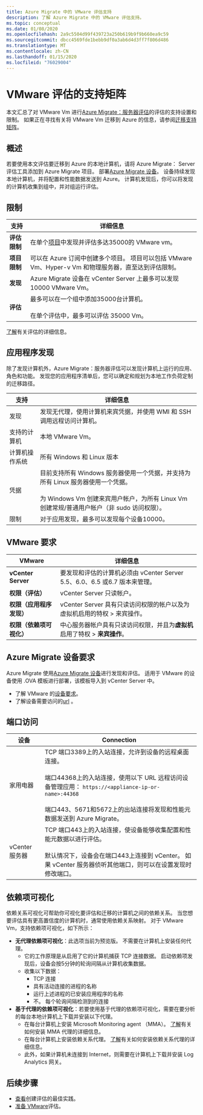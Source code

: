 ```yaml
---
title: Azure Migrate 中的 VMware 评估支持
description: 了解 Azure Migrate 中的 VMware 评估支持。
ms.topic: conceptual
ms.date: 01/08/2020
ms.openlocfilehash: 2a9c5504d99f439723a250b619b9f9b660ea9c59
ms.sourcegitcommit: dbcc4569fde1bebb9df0a3ab6d4d3ff7f806d486
ms.translationtype: MT
ms.contentlocale: zh-CN
ms.lasthandoff: 01/15/2020
ms.locfileid: "76029004"
---
```

# <a name="support-matrix-for-vmware-assessment"></a>VMware 评估的支持矩阵 

本文汇总了对 VMware Vm 进行[Azure Migrate：服务器评估](migrate-services-overview.md#azure-migrate-server-migration-tool)的评估的支持设置和限制。 如果正在寻找有关将 VMware Vm 迁移到 Azure 的信息，请参阅[迁移支持矩阵](migrate-support-matrix-vmware-migration.md)。

## <a name="overview"></a>概述

若要使用本文评估要迁移到 Azure 的本地计算机，请将 Azure Migrate： Server 评估工具添加到 Azure Migrate 项目。 部署[Azure Migrate 设备](migrate-appliance.md)。 设备持续发现本地计算机，并将配置和性能数据发送到 Azure。 计算机发现后，你可以将发现的计算机收集到组中，并对组运行评估。


## <a name="limitations"></a>限制

**支持** | **详细信息**
--- | ---
**评估限制**| 在单个[项目](migrate-support-matrix.md#azure-migrate-projects)中发现并评估多达35000的 VMware vm。
**项目限制** | 可以在 Azure 订阅中创建多个项目。 项目可以包括 VMware Vm、Hyper-v Vm 和物理服务器，直至达到评估限制。
**发现** | Azure Migrate 设备在 vCenter Server 上最多可以发现 10000 VMware Vm。
**评估** | 最多可以在一个组中添加35000台计算机。<br/><br/> 在单个评估中，最多可以评估 35000 Vm。

[了解](concepts-assessment-calculation.md)有关评估的详细信息。


## <a name="application-discovery"></a>应用程序发现

除了发现计算机外，Azure Migrate：服务器评估可以发现计算机上运行的应用、角色和功能。 发现您的应用程序清单后，您可以确定和规划为本地工作负荷定制的迁移路径。 

**支持** | **详细信息**
--- | ---
发现 | 发现无代理，使用计算机来宾凭据，并使用 WMI 和 SSH 调用远程访问计算机。
支持的计算机 | 本地 VMware Vm。
计算机操作系统 | 所有 Windows 和 Linux 版本
凭据 | 目前支持所有 Windows 服务器使用一个凭据，并支持为所有 Linux 服务器使用一个凭据。<br/><br/> 为 Windows Vm 创建来宾用户帐户，为所有 Linux Vm 创建常规/普通用户帐户（非 sudo 访问权限）。
限制 | 对于应用发现，最多可以发现每个设备10000。 

## <a name="vmware-requirements"></a>VMware 要求

**VMware** | **详细信息**
--- | ---
**vCenter Server** | 要发现和评估的计算机必须由 vCenter Server 5.5、6.0、6.5 或6.7 版本来管理。
**权限（评估）** | vCenter Server 只读帐户。
**权限（应用程序发现）** | vCenter Server 具有只读访问权限的帐户以及为虚拟机启用的特权 > 来宾操作。
**权限（依赖项可视化）** | 中心服务器帐户具有只读访问权限，并且为**虚拟机**启用了特权 > **来宾操作**。


## <a name="azure-migrate-appliance-requirements"></a>Azure Migrate 设备要求

Azure Migrate 使用[Azure Migrate 设备](migrate-appliance.md)进行发现和评估。 适用于 VMware 的设备使用 .OVA 模板进行部署，该模板导入到 vCenter Server 中。 

- 了解 VMware 的[设备要求](migrate-appliance.md#appliance---vmware)。
- 了解设备需要访问的[url](migrate-appliance.md#url-access) 。

## <a name="port-access"></a>端口访问

**设备** | **Connection**
--- | ---
家用电器 | TCP 端口3389上的入站连接，允许到设备的远程桌面连接。<br/><br/> 端口44368上的入站连接，使用以下 URL 远程访问设备管理应用： ```https://<appliance-ip-or-name>:44368``` <br/><br/>端口443、5671和5672上的出站连接将发现和性能元数据发送到 Azure Migrate。
vCenter 服务器 | TCP 端口443上的入站连接，使设备能够收集配置和性能元数据以进行评估。 <br/><br/> 默认情况下，设备会在端口443上连接到 vCenter。 如果 vCenter 服务器侦听其他端口，则可以在设置发现时修改端口。

## <a name="dependency-visualization"></a>依赖项可视化

依赖关系可视化可帮助你可视化要评估和迁移的计算机之间的依赖关系。 当您想要评估具有更高置信度的计算机时，通常使用依赖关系映射。 对于 VMware Vm，支持依赖项可视化，如下所示：

- **无代理依赖项可视化**：此选项当前为预览版。 不需要在计算机上安装任何代理。
    - 它的工作原理是从启用了它的计算机捕获 TCP 连接数据。 启动依赖项发现后，设备会按5分钟的轮询间隔从计算机收集数据。
    - 收集以下数据：
        - TCP 连接
        - 具有活动连接的进程的名称
        - 运行上述进程的已安装应用程序的名称
        - 不。 每个轮询间隔检测到的连接
- **基于代理的依赖项可视化**：若要使用基于代理的依赖项可视化，需要在要分析的每台本地计算机上下载并安装以下代理。
    - 在每台计算机上安装 Microsoft Monitoring agent （MMA）。 [了解](how-to-create-group-machine-dependencies.md#install-the-mma)有关如何安装 MMA 代理的详细信息。
    - 在每台计算机上安装依赖关系代理。 [了解](how-to-create-group-machine-dependencies.md#install-the-dependency-agent)有关如何安装依赖关系代理的详细信息。
    - 此外，如果计算机未连接到 Internet，则需要在计算机上下载并安装 Log Analytics 网关。


## <a name="next-steps"></a>后续步骤

- [查看](best-practices-assessment.md)创建评估的最佳实践。
- [准备 VMware](tutorial-prepare-vmware.md)评估。
